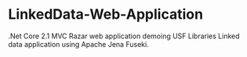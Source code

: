 # LinkedData-Web-Application

.Net Core 2.1 MVC Razar web application demoing USF Libraries Linked data application using Apache Jena Fuseki.
